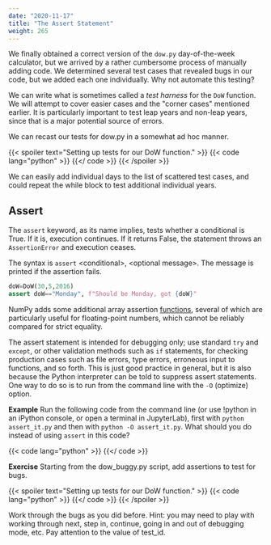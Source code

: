 ```yaml
---
date: "2020-11-17"
title: "The Assert Statement"
weight: 265
---
```


We finally obtained a correct version of the `dow.py` day-of-the-week calculator, but we arrived by a rather cumbersome process of manually adding code.  We determined several test cases that revealed bugs in our code, but we added each one individually.  Why not automate this testing?

We can write what is sometimes called a _test harness_ for the `DoW` function.  We will attempt to cover easier cases and the "corner cases" mentioned earlier.  It is particularly important to test leap years and non-leap years, since that is a major potential source of errors.

We can recast our tests for dow.py in a somewhat ad hoc manner.

{{< spoiler text="Setting up tests for our DoW function." >}}
{{< code lang="python" >}}
    [](/content/courses/python-introduction/scripts/dow_tests.py)
{{</ code >}}
{{< /spoiler >}}

We can easily add individual days to the list of scattered test cases, and could repeat the while block to test additional individual years.

## Assert

The `assert` keyword, as its name implies, tests whether a conditional is True.  If it is, execution continues.  If it returns False, the statement throws an `AssertionError` and execution ceases.  

The syntax is `assert` \<conditional>, \<optional message>.  The message is printed if the assertion fails.  

```python
doW=DoW(30,5,2016)
assert doW=="Monday", f"Should be Monday, got {doW}"
```

NumPy adds some additional array assertion [functions](https://numpy.org/doc/stable/reference/routines.testing.html), several of which are particularly useful for floating-point numbers, which cannot be reliably compared for strict equality.

The assert statement is intended for debugging only; use standard `try` and `except`, or other validation methods such as `if` statements, for checking production cases such as file errors, type errors, erroneous input to functions, and so forth.  This is just good practice in general, but it is also because the Python interpreter can be told to suppress assert statements.  One way to do so is to run from the command line with the `-O` (optimize) option.

**Example**
Run the following code from the command line (or use !python in an iPython console, or open a terminal in JupyterLab), first with `python assert_it.py` and then with `python -O assert_it.py`.  What should you do instead of using `assert` in this code?

{{< code lang="python" >}}
    [](/content/courses/python-introduction/scripts/assert_it.py)
{{</ code >}}

**Exercise**
Starting from the dow_buggy.py script, add assertions to test for bugs.

{{< spoiler text="Setting up tests for our DoW function." >}}
{{< code lang="python" >}}
    [](/content/courses/python-introduction/exercises/dow_assert.py)
{{</ code >}}
{{< /spoiler >}}

Work through the bugs as you did before.  Hint: you may need to play with working through next, step in, continue, going in and out of debugging mode, etc.  Pay attention to the value of test_id.

